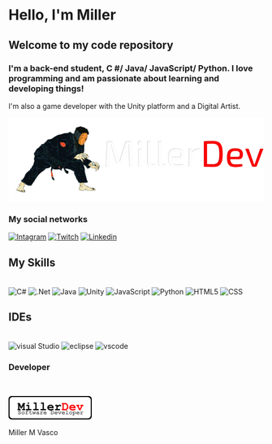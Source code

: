 # Hello, I'm Miller
## Welcome to my code repository

### I'm a back-end student, C #/ Java/ JavaScript/ Python. I love programming and am passionate about learning and developing things!

I'm also a game developer with the Unity platform and a Digital Artist.

![image](img/new-logo.png)

### My social networks
[![Intagram](https://img.shields.io/badge/Instagram-E4405F?style=for-the-badge&logo=instagram&logoColor=white)](https://www.instagram.com/unknown_profile369/)
[![Twitch](https://img.shields.io/badge/Twitch-9146FF?style=for-the-badge&logo=twitch&logoColor=white)](https://www.twitch.tv/millermx043)
[![Linkedin](https://img.shields.io/badge/LinkedIn-0077B5?style=for-the-badge&logo=linkedin&logoColor=white)](https://www.linkedin.com/in/miller-martins-3246b9210/)

## My Skills
<div stile = "display: inline_block"><br/>
 <img align="center" alt="C#" src="https://img.shields.io/badge/C%23-239120?style=for-the-badge&logo=c-sharp&logoColor=white" />
 <img align="center" alt=".Net" src="https://img.shields.io/badge/.NET-5C2D91?style=for-the-badge&logo=.net&logoColor=white" />
 <img align="center" alt="Java" src="https://img.shields.io/badge/Java-ED8B00?style=for-the-badge&logo=java&logoColor=white" />
<img align ="center" alt="Unity" src="https://img.shields.io/badge/Unity-100000?style=for-the-badge&logo=unity&logoColor=white" />
 <img align="center" alt="JavaScript" src="https://img.shields.io/badge/JavaScript-F7DF1E?style=for-the-badge&logo=javascript&logoColor=black" />
 <img align="center" alt="Python" src="https://img.shields.io/badge/Python-3776AB?style=for-the-badge&logo=python&logoColor=white" />
 <img align="center" alt="HTML5" src="https://img.shields.io/badge/HTML5-E34F26?style=for-the-badge&logo=html5&logoColor=white" />
 <img align="center" alt="CSS" src="https://img.shields.io/badge/CSS3-1572B6?style=for-the-badge&logo=css3&logoColor=white" />
<div>

## IDEs
<div stile = "display: inline_block"><br/>
<img align="center" alt="visual Studio" src="https://img.shields.io/badge/Visual_Studio-5C2D91?style=for-the-badge&logo=visual%20studio&logoColor=white" />
<img align="center" alt="eclipse" src="https://img.shields.io/badge/Eclipse-2C2255?style=for-the-badge&logo=eclipse&logoColor=white" />
<img align="center" alt="vscode" src="https://img.shields.io/badge/Visual_Studio_Code-0078D4?style=for-the-badge&logo=visual%20studio%20code&logoColor=white" />
<div>

### Developer
<div stile = "display: inline_block"><br/>

![logo](img/LogoM.svg)
<div>
Miller M Vasco



